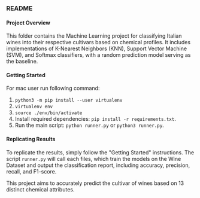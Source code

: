 ### README 

#### Project Overview
This folder contains the Machine Learning project for classifying Italian wines into their respective cultivars based on chemical profiles. It includes implementations of K-Nearest Neighbors (KNN), Support Vector Machine (SVM), and Softmax classifiers, with a random prediction model serving as the baseline.

#### Getting Started
For mac user run following command:
1. `python3 -m pip install --user virtualenv`
2. `virtualenv env`
3. `source ./env/bin/activate`  
4. Install required dependencies: `pip install -r requirements.txt`.
5. Run the main script: `python runner.py` or `python3 runner.py`.

#### Replicating Results
To replicate the results, simply follow the "Getting Started" instructions. The script `runner.py` will call each files, which train the models on the Wine Dataset and output the classification report, including accuracy, precision, recall, and F1-score.


This project aims to accurately predict the cultivar of wines based on 13 distinct chemical attributes.